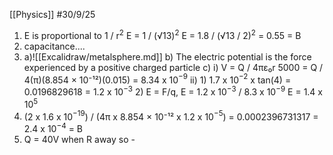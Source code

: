 [[Physics]]
#30/9/25
1) E is proportional to 1 / r$^2$
	E = 1 / (√13)$^2$
	E = 1.8 / (√13 / 2)$^2$ = 0.55
	= B
2) capacitance....
3) a)![[Excalidraw/metalsphere.md]]
	b) The electric potential is the force experienced by a positive charged particle
	c) 
		i) V = Q / 4πε₀r
		5000 = Q / 4(π)(8.854 × 10⁻¹²)(0.015)
		= 8.34 x 10$^{-9}$
		ii) 1) 1.7 x 10$^{-2}$ x tan(4) = 0.0196829618 = 1.2 x 10$^{-3}$
		2) E = F/q, E = 1.2 x 10$^{-3}$ / 8.3 x 10$^{-9}$
		E = 1.4 x 10$^5$
4) (2 x 1.6 x 10$^{-19}$) / (4π x 8.854 × 10⁻¹² x 1.2 x 10$^{-5}$)
	 = 0.0002396731317
	 = 2.4 x 10$^{-4}$ = B
5) Q = 40V when R away so -